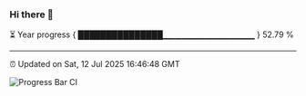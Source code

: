### Hi there 👋

⏳ Year progress { ███████████████▁▁▁▁▁▁▁▁▁▁▁▁▁▁▁ } 52.79 %

---

⏰ Updated on Sat, 12 Jul 2025 16:46:48 GMT

![Progress Bar CI](https://github.com/IshwaranRudhara/GIT-ACTION/workflows/Progress%20Bar%20CI/badge.svg)
